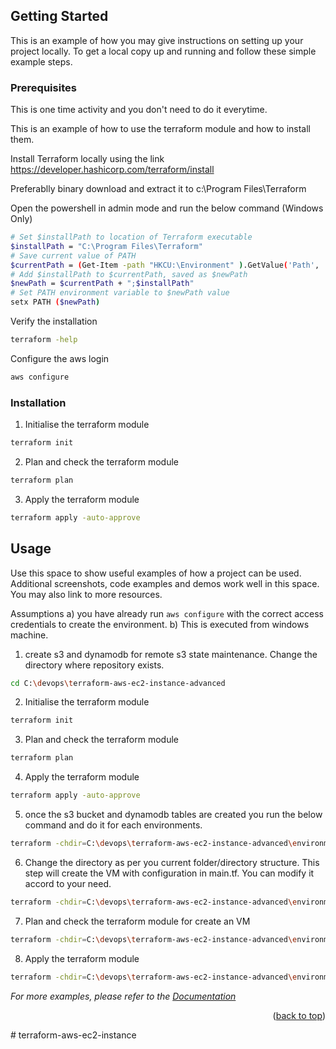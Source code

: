 <!-- GETTING STARTED -->
## Getting Started

This is an example of how you may give instructions on setting up your project locally.
To get a local copy up and running and follow these simple example steps.

### Prerequisites

This is one time activity and you don't need to do it everytime.

This is an example of how to use the terraform module and how to install them.

Install Terraform locally using the link https://developer.hashicorp.com/terraform/install

Preferablly binary download and extract it to c:\Program Files\Terraform

Open the powershell in admin mode and run the below command (Windows Only)

```sh
# Set $installPath to location of Terraform executable
$installPath = "C:\Program Files\Terraform"
# Save current value of PATH
$currentPath = (Get-Item -path "HKCU:\Environment" ).GetValue('Path', '', 'DoNotExpandEnvironmentNames')
# Add $installPath to $currentPath, saved as $newPath
$newPath = $currentPath + ";$installPath"
# Set PATH environment variable to $newPath value
setx PATH ($newPath)
   ```

Verify the installation
  ```sh
 terraform -help
   ```

Configure the aws login
 ```sh
 aws configure
   ```

### Installation

1. Initialise the terraform module 
 ```sh
 terraform init
   ```

2. Plan and check the terraform module 
 ```sh
 terraform plan
   ```
3. Apply the terraform module 
 ```sh
 terraform apply -auto-approve
   ```
<!-- USAGE EXAMPLES -->
## Usage

Use this space to show useful examples of how a project can be used. Additional screenshots, code examples and demos work well in this space. You may also link to more resources.

Assumptions 
a) you have already run ```aws configure``` with the correct access credentials to create the environment.
b) This is executed from windows machine.

1. create s3 and dynamodb for remote s3 state maintenance. Change the directory where repository exists.
  ```sh
cd C:\devops\terraform-aws-ec2-instance-advanced
  ```
2. Initialise the terraform module 
 ```sh
 terraform init
   ```
3. Plan and check the terraform module 
 ```sh
 terraform plan
   ```
4. Apply the terraform module 
 ```sh
 terraform apply -auto-approve
   ```
5. once the s3 bucket and dynamodb tables are created you run the below command and do it for each environments.
 ```sh
terraform -chdir=C:\devops\terraform-aws-ec2-instance-advanced\environments\prd workspace new prd 
   ```
6. Change the directory as per you current folder/directory structure. This step will create the VM with configuration in main.tf. You can modify it accord to your need.
 ```sh
terraform -chdir=C:\devops\terraform-aws-ec2-instance-advanced\environments\prd init
   ```
7. Plan and check the terraform module for create an VM 
 ```sh
 terraform -chdir=C:\devops\terraform-aws-ec2-instance-advanced\environments\prd plan
   ```
8. Apply the terraform module 
 ```sh
 terraform -chdir=C:\devops\terraform-aws-ec2-instance-advanced\environments\prd apply -auto-approve
   ```
_For more examples, please refer to the [Documentation](https://developer.hashicorp.com/terraform/tutorials)_

<p align="right">(<a href="#readme-top">back to top</a>)</p># terraform-aws-ec2-instance
